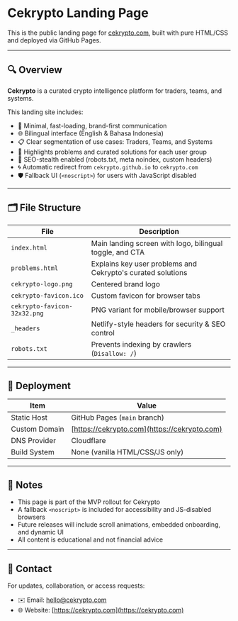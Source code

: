 # Cekrypto Landing Page

This is the public landing page for [cekrypto.com](https://cekrypto.com), built with pure HTML/CSS and deployed via GitHub Pages.

---

## 🔍 Overview

**Cekrypto** is a curated crypto intelligence platform for traders, teams, and systems.

This landing site includes:

- 🎯 Minimal, fast-loading, brand-first communication
- 🌐 Bilingual interface (English & Bahasa Indonesia)
- 📋 Clear segmentation of use cases: Traders, Teams, and Systems
- 🧠 Highlights problems and curated solutions for each user group
- 🚫 SEO-stealth enabled (robots.txt, meta noindex, custom headers)
- 🌀 Automatic redirect from `cekrypto.github.io` to `cekrypto.com`
- 🛡️ Fallback UI (`<noscript>`) for users with JavaScript disabled

---

## 🗂️ File Structure

| File                        | Description                                                   |
|-----------------------------|---------------------------------------------------------------|
| `index.html`                | Main landing screen with logo, bilingual toggle, and CTA      |
| `problems.html`             | Explains key user problems and Cekrypto's curated solutions   |
| `cekrypto-logo.png`         | Centered brand logo                                           |
| `cekrypto-favicon.ico`      | Custom favicon for browser tabs                               |
| `cekrypto-favicon-32x32.png`| PNG variant for mobile/browser support                        |
| `_headers`                  | Netlify-style headers for security & SEO control              |
| `robots.txt`                | Prevents indexing by crawlers (`Disallow: /`)                 |

---

## 🚀 Deployment

| Item               | Value                                    |
|--------------------|-------------------------------------------|
| Static Host        | GitHub Pages (`main` branch)              |
| Custom Domain      | [https://cekrypto.com](https://cekrypto.com) |
| DNS Provider       | Cloudflare                                |
| Build System       | None (vanilla HTML/CSS/JS only)           |

---

## 📌 Notes

- This page is part of the MVP rollout for Cekrypto
- A fallback `<noscript>` is included for accessibility and JS-disabled browsers
- Future releases will include scroll animations, embedded onboarding, and dynamic UI
- All content is educational and not financial advice

---

## 📧 Contact

For updates, collaboration, or access requests:

- ✉️ Email: [hello@cekrypto.com](mailto:hello@cekrypto.com)
- 🌐 Website: [https://cekrypto.com](https://cekrypto.com)
